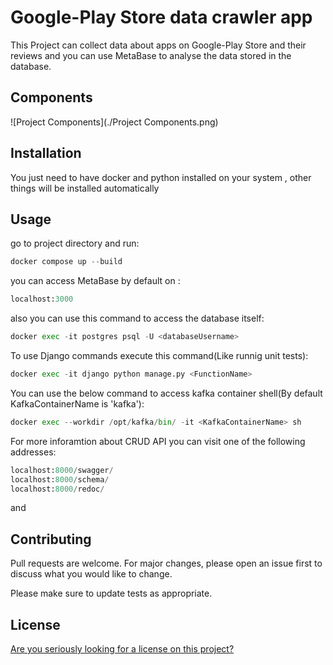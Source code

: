 # Google-Play Store data crawler app

This Project can collect data about apps on Google-Play Store and their reviews and you can use MetaBase to analyse the data stored in the database.

## Components

![Project Components](./Project Components.png)
## Installation

You just need to have docker and python installed on your system , other things will be installed automatically


## Usage
go to project directory and run:
```python
docker compose up --build
```
you can access MetaBase by default on :
```python
localhost:3000
```
also you can use this command to access the database itself:
```python
docker exec -it postgres psql -U <databaseUsername>
```
To use Django commands execute this command(Like runnig unit tests):
```python
docker exec -it django python manage.py <FunctionName>
```
You can use the below command to access kafka container shell(By default KafkaContainerName is 'kafka'):
```python
docker exec --workdir /opt/kafka/bin/ -it <KafkaContainerName> sh
```
For more inforamtion about CRUD API you can visit one of the following addresses:
```python
localhost:8000/swagger/
localhost:8000/schema/
localhost:8000/redoc/
```
and 
## Contributing

Pull requests are welcome. For major changes, please open an issue first
to discuss what you would like to change.

Please make sure to update tests as appropriate.

## License

[Are you seriously looking for a license on this project?](https://choosealicense.com/licenses/mit/)
